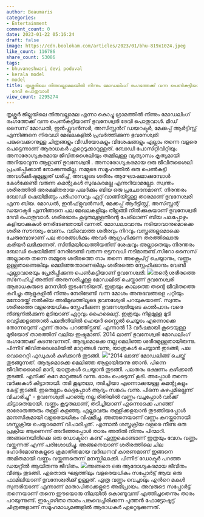 ```yaml
---
author: Beaumaris
categories:
- Entertainment
comment_count: 0
date: 2023-01-22 05:16:24
draft: false
image: https://cdn.boolokam.com/articles/2023/01/bhu-819x1024.jpeg
like_count: 116786
share_count: 53086
tags:
- bhuvaneshwari devi poduval
- kerala model
- model
title: തൃശ്ശൂരിലെ തിരുവല്ലാമലയിൽ നിന്നും മോഡലിംഗ് രംഗത്തേക്ക് വന്ന പെൺകുട്ടിയാണ് ഭുവനേശ്വരി
  ദേവി പൊതുവാൾ
view_count: 2295274
---
```


തൃശ്ശൂർ ജില്ലയിലെ തിരുവല്ലാമല എന്നാ കൊച്ചു ഗ്രാമത്തിൽ നിന്നും മോഡലിംഗ് രംഗത്തേക്ക് വന്ന പെൺകുട്ടിയാണ് ഭുവനേശ്വരി ദേവി പൊതുവാൾ. മിഡ് സൈസ് മോഡൽ, ഇൻഫ്ലുവൻസർ, അസിസ്റ്റൻറ് ഡയറക്ടർ, മേക്കപ്പ് ആർട്ടിസ്റ്റ് എന്നിങ്ങനെ നിരവധി മേഖലകളിൽ പ്രവർത്തിക്കുന്ന ഭുവനേശ്വരി പങ്കുവെക്കാനുള്ള ചിത്രങ്ങളും വീഡിയോകളും വിശേഷങ്ങളും എല്ലാം തന്നെ വളരെ പെട്ടെന്നാണ് ആരാധകർ ഏറ്റെടുക്കാറുള്ളത്. ബോഡി പോസിറ്റിവിറ്റിയും അനാരോഗ്യകരമായ ജീവിതശൈലിയും തമ്മിലുള്ള വ്യത്യാസം കൃത്യമായി അറിയാവുന്ന ആളാണ് ഭുവനേശ്വരി . അനാരോഗ്യകരമായ ഒരു ജീവിതശൈലി പ്രചരിപ്പിക്കാൻ നോക്കുന്നുമില്ല. നമ്മുടെ സമൂഹത്തിൽ ഒരു പെൺകുട്ടി അവൾക്കിഷ്ടമുള്ളത് ധരിച്ച്, അവളുടെ ശരീരം ആഘോഷമാക്കുമ്പോള്‍ കേൾക്കേണ്ടി വരുന്ന കമന്റുകൾ സുഖകരമല്ല എന്നറിയാമല്ലോ. സ്വന്തം ശരീരത്തിൽ അരക്ഷിതരായ പലർക്കും ബിയ ഒരു പ്രചോദനമാണ്. നിരന്തരം ബോഡി ഷെയിമിങ്ങും പരിഹാസവും ഏറ്റ് വാങ്ങിയിട്ടുള്ള താരമാണ് ഭുവനേശ്വരി എന്ന ബിയ. മോഡല്‍, ഇന്‍ഫ്‌ളുവന്‍സര്‍, മേക്കപ്പ് ആര്‍ട്ടിസ്റ്റ്, അസിസ്റ്റന്റ് ഡയറക്ടര്‍ എന്നിങ്ങനെ പല മേഖലകളിലും തിളങ്ങി നില്‍ക്കുകയാണ് ഭുവനേശ്വരി ദേവി പൊതുവാള്‍. ശരീരഭാരം കൂടുതലുള്ളതിന്റെ പേരിലാണ് ബിയ പലപ്പോഴും കളിയാക്കുകള്‍ നേരിടേണ്ടതായി വന്നത്. മോഡലാവാനും നടിയാവാനുമൊക്കെ ശരീര സൗന്ദര്യം വേണം. വടിവൊത്ത ശരീരവും നിറവും വസ്ത്രങ്ങളുമൊക്കെ ചേരുമ്പോഴാണ് പല താരങ്ങള്‍ക്കും അവര്‍ ആഗ്രഹിക്കുന്ന തരത്തിലൊരു കരിയര്‍ ലഭിക്കുന്നത്. സിനിമയിലെത്തിയതിന് ശേഷവും അല്ലാതെയും നിരന്തരം ബോഡി ഷെയിമിങ്ങ് നേരിടേണ്ടി വരുന്ന ഒട്ടനവധി നടിമാരുണ്ട്.സീറോ സൈസ് അല്ലാതെ തന്നെ നമ്മുടെ ശരീരത്തെ നാം തന്നെ അക്സെപ്റ്റ് ചെയ്യാനും, വണ്ണം ഉള്ളതാണെങ്കിലും മെലിഞ്ഞതാണെങ്കിലും ശരീരത്തെ സ്നേഹിക്കാനും വേണ്ടി എല്ലാവരെയും പ്രേരിപ്പിക്കുന്ന പെൺകുട്ടിയാണ് ഭുവനേശ്വരി. ![](https://cdn.boolokam.com/articles/2023/01/bhu-819x1024.jpeg)തന്റെ ശരീരത്തെ സ്‌നേഹിച്ച് അതിന് അനുസരിച്ചുള്ള മോഡലിങ് ചെയ്താണ് ഭുവനേശ്വരി ആരാധകരുടെ മനസില്‍ ഇടംനേടിയത്. ഇത്രയും കാലത്തെ തന്റെ ജീവിതത്തെ കുറിച്ചും ആളുകളില്‍ നിന്നും നേരിടേണ്ടി വന്ന മോശം അനുഭവങ്ങളെ പറ്റിയും മനോരയ്ക്ക് നല്‍കിയ അഭിമുഖത്തിലൂടെ ഭുവനശ്വേരി പറയുകയാണ്. സ്വന്തം ശരീരത്തെ വളരെയധികം സ്നേഹിക്കുന്ന ഭുവനേശ്വരിയുടെ കാൽപാദം വരെ നീണ്ടുനിൽക്കുന്ന മുടിയാണ് ഏറ്റവും ഹൈലൈറ്റ്. ഇത്രയും നീളമുള്ള മുടി വെട്ടിക്കളഞ്ഞാൽ പലരീതിയിൽ ഹെയർ സ്റ്റൈൽ ചെയ്യാം എന്നൊക്കെ തോന്നാറുണ്ട് എന്ന് താരം പറഞ്ഞിട്ടുണ്ട്. എന്നാൽ 13 വർഷമായി കൂടെയുള്ള മുടിയോട് താരത്തിന് വലിയ ഇഷ്ടമാണ്. 2014 ലാണ് ഭുവനേശ്വരി മോഡലിംഗ് രംഗത്തേക്ക് കടന്നുവന്നത്. ആദ്യമൊക്കെ നല്ല മെലിഞ്ഞ ശരീരമുള്ളതായിരുന്നു. പിന്നീട് ജീവിതശൈലിയിൽ മാറ്റങ്ങൾ വന്നു, യാത്രകൾ ചെയ്യാൻ തുടങ്ങി, പല വെറൈറ്റി ഫുഡുകൾ കഴിക്കാൻ തുടങ്ങി. ![](https://cdn.boolokam.com/articles/2023/01/fwf-819x1024.jpeg)"2014 ലാണ് മോഡലിങ്ങ് ചെയ്ത് തുടങ്ങുന്നത്. ആദ്യമൊക്കെ മെലിഞ്ഞ ആളായിരുന്നു ഞാന്‍. പിന്നെ ജീവിതശൈലി മാറി, യാത്രകള്‍ ചെയ്യാന്‍ തുടങ്ങി. പലതരം ഭക്ഷണം കഴിക്കാന്‍ തുടങ്ങി. എനിക്ക് കുറേ മാറ്റങ്ങള്‍ വന്നു. ഭാരം പെട്ടെന്ന് കൂടി. അപ്പോള്‍ തന്നെ വര്‍ക്കുകള്‍ കിട്ടാതായി. തടി കൂടുതലാ, തടിച്ചിയാ എന്നൊക്കുയള്ള കമന്റുകളും കേട്ട് തുടങ്ങി. ഇതെല്ലാം കേട്ടപ്പോള്‍ ആദ്യം സങ്കടം വന്നു. പിന്നെ കുഴപ്പമില്ലെന്ന് വിചാരിച്ചു" - ഭുവനേശ്വരി പറഞ്ഞു നല്ല രീതിയിൽ വണ്ണം വച്ചപ്പോൾ വർക്ക് കിട്ടാതെയായി. വണ്ണം കൂടുതലാണ്, തടിച്ചിയാണ് എന്നൊക്കെ പറഞ്ഞ് ഓരോരുത്തരും തള്ളി കളഞ്ഞു. എല്ലാവരും തള്ളിക്കളയാൻ തുടങ്ങിയപ്പോൾ മാനസികമായി വളരെയധികം വിഷമിച്ചു. അങ്ങനെയാണ് വണ്ണം കുറയ്ക്കാനായി ശസ്ത്രക്രിയ ചെയ്യാമെന്ന് വിചാരിച്ചത്. എന്നാൽ ശസ്ത്രക്രിയ വളരെ നീണ്ട ഒരു പ്രക്രിയ ആണെന്ന് അറിഞ്ഞപ്പോൾ താരം അതിൽ നിന്നും പിന്മാറി. അങ്ങനെയിരിക്കെ ഒരു ഡോക്ടറെ കണ്ട് എന്തുകൊണ്ടാണ് ഇത്രയും വേഗം വണ്ണം വയ്ക്കുന്നത് എന്ന് പരിശോധിച്ചു. അങ്ങനെയാണ് ശരീരത്തിലെ ചില ഹോർമോണുകളുടെ ക്രമാതീതമായ വർദ്ധനവ് കാരണമാണ് ഇങ്ങനെ അമിതമായി വണ്ണം വയ്ക്കുന്നതെന്ന് മനസ്സിലാക്കി. പിന്നീട് ഡോക്ടർ പറഞ്ഞ ഡയറ്റിൽ ആയിരുന്നു ജീവിതം. ![](https://cdn.boolokam.com/articles/2023/01/wfgggg-819x1024.jpeg)അങ്ങനെ ഒരു ആരോഗ്യകരമായ ജീവിതം വീണ്ടും തുടങ്ങി. ഏതൊരു ഘട്ടത്തിലും വളരെയധികം സപ്പോർട്ട് ആയ ഒരു ഫാമിലിയാണ് ഭുവനേശ്വരിക്ക് ഉള്ളത്. എത്ര വണ്ണം വെച്ചാലും എൻറെ മകൾ സുന്ദരിയാണ് എന്നാണ് മാതാപിതാക്കളുടെ അഭിപ്രായം. അവരുടെ സപ്പോർട്ട് തന്നെയാണ് തന്നെ ഈയൊരു നിലയിൽ കൊണ്ടുവന്ന് എത്തിച്ചതെന്നും താരം പറയുന്നുണ്ട്. ഇപ്പോഴിതാ താരം പങ്കുവെച്ചിരിക്കുന്ന പുത്തൻ ഫോട്ടോഷൂട്ട് ചിത്രങ്ങളാണ് സമൂഹമാധ്യമങ്ങളിൽ ആരാധകർ ഏറ്റെടുക്കുന്നത്.